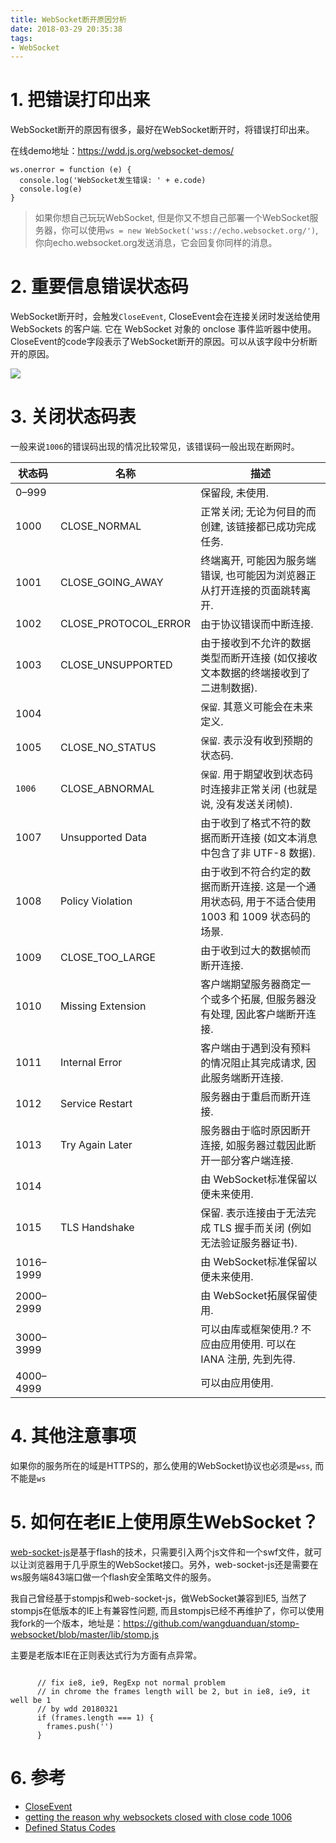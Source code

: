 ```yaml
---
title: WebSocket断开原因分析
date: 2018-03-29 20:35:38
tags:
- WebSocket
---
```


# 1. 把错误打印出来

WebSocket断开的原因有很多，最好在WebSocket断开时，将错误打印出来。

在线demo地址：https://wdd.js.org/websocket-demos/

```
ws.onerror = function (e) {
  console.log('WebSocket发生错误: ' + e.code)
  console.log(e)
}
```

> 如果你想自己玩玩WebSocket, 但是你又不想自己部署一个WebSocket服务器，你可以使用`ws = new WebSocket('wss://echo.websocket.org/')`, 你向echo.websocket.org发送消息，它会回复你同样的消息。

# 2. 重要信息错误状态码

WebSocket断开时，会触发`CloseEvent`, CloseEvent会在连接关闭时发送给使用 WebSockets 的客户端. 它在 WebSocket 对象的 onclose 事件监听器中使用。CloseEvent的code字段表示了WebSocket断开的原因。可以从该字段中分析断开的原因。

![](http://p3alsaatj.bkt.clouddn.com/20180329204553_TjCFdu_Jietu20180329-204536.jpeg)

# 3. 关闭状态码表

一般来说`1006`的错误码出现的情况比较常见，该错误码一般出现在断网时。

状态码 | 名称 | 描述
---|---|---
0–999 | | 保留段, 未使用.
1000 | CLOSE_NORMAL	| 正常关闭; 无论为何目的而创建, 该链接都已成功完成任务.
1001|	CLOSE_GOING_AWAY|	终端离开, 可能因为服务端错误, 也可能因为浏览器正从打开连接的页面跳转离开.
1002|	CLOSE_PROTOCOL_ERROR|	由于协议错误而中断连接.
1003|	CLOSE_UNSUPPORTED	|由于接收到不允许的数据类型而断开连接 (如仅接收文本数据的终端接收到了二进制数据).
1004	| 	|`保留`. 其意义可能会在未来定义.
1005|	CLOSE_NO_STATUS	|`保留`.  表示没有收到预期的状态码.
`1006` |	CLOSE_ABNORMAL	|`保留`. 用于期望收到状态码时连接非正常关闭 (也就是说, 没有发送关闭帧).
1007|	Unsupported Data|	由于收到了格式不符的数据而断开连接 (如文本消息中包含了非 UTF-8 数据).
1008	|Policy Violation|	由于收到不符合约定的数据而断开连接. 这是一个通用状态码, 用于不适合使用 1003 和 1009 状态码的场景.
1009|	CLOSE_TOO_LARGE|	由于收到过大的数据帧而断开连接.
1010|	Missing Extension	|客户端期望服务器商定一个或多个拓展, 但服务器没有处理, 因此客户端断开连接.
1011|	Internal Error	|客户端由于遇到没有预料的情况阻止其完成请求, 因此服务端断开连接.
1012|	Service Restart	|服务器由于重启而断开连接. 
1013	|Try Again Later|	服务器由于临时原因断开连接, 如服务器过载因此断开一部分客户端连接. 
1014	| 	| 由 WebSocket标准保留以便未来使用.
1015|	TLS Handshake	|保留. 表示连接由于无法完成 TLS 握手而关闭 (例如无法验证服务器证书).
1016–1999	| |	由 WebSocket标准保留以便未来使用.
2000–2999	| 	|由 WebSocket拓展保留使用.
3000–3999	 ||	可以由库或框架使用.? 不应由应用使用. 可以在 IANA 注册, 先到先得.
4000–4999	 ||	可以由应用使用.

# 4. 其他注意事项

如果你的服务所在的域是HTTPS的，那么使用的WebSocket协议也必须是`wss`, 而不能是`ws`

# 5. 如何在老IE上使用原生WebSocket？

[web-socket-js](https://github.com/gimite/web-socket-js)是基于flash的技术，只需要引入两个js文件和一个swf文件，就可以让浏览器用于几乎原生的WebSocket接口。另外，web-socket-js还是需要在ws服务端843端口做一个flash安全策略文件的服务。

我自己曾经基于stompjs和web-socket-js，做WebSocket兼容到IE5, 当然了stompjs在低版本的IE上有兼容性问题, 而且stompjs已经不再维护了，你可以使用我fork的一个版本，地址是：https://github.com/wangduanduan/stomp-websocket/blob/master/lib/stomp.js

主要是老版本IE在正则表达式行为方面有点异常。

```

      // fix ie8, ie9, RegExp not normal problem
      // in chrome the frames length will be 2, but in ie8, ie9, it well be 1
      // by wdd 20180321
      if (frames.length === 1) {
        frames.push('')
      }

```

# 6. 参考
- [CloseEvent](https://developer.mozilla.org/zh-CN/docs/Web/API/CloseEvent)
- [getting the reason why websockets closed with close code 1006](https://stackoverflow.com/questions/19304157/getting-the-reason-why-websockets-closed-with-close-code-1006)
- [Defined Status Codes](https://tools.ietf.org/html/rfc6455#section-7.4.1)
